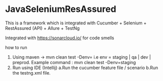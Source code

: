 # JavaSeleniumResAssured

This is a framework which is integrated with Cucumber + Selenium + RestAssured (API) + Allure + TestNg

Integrated with https://sonarcloud.io/ for code smells

how to run

1. Using maven -> mvn clean test -Denv=<env>  i.e env = staging | qa | dev | preprod.
   Example command : mvn clean test -Denv=staging
2. Run using IDE (Intellij)
    a.Run the cucumber feature file / scenario 
    b.Run the testng.xml file.

